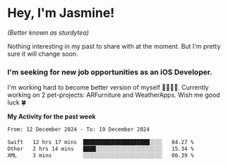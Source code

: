 # Hey, I'm Jasmine!
_(Better known as sturdytea)_

Nothing interesting in my past to share with at the moment. 
But I'm pretty sure it will change soon.

### I'm seeking for new job opportunities as an iOS Developer. 

I'm working hard to become better version of myself 🙇‍♀🏋️‍♀️. 
Currently working on 2 pet-projects: ARFurniture and WeatherApps. 
Wish me good luck 🍀


**My Activity for the past week**

<!--START_SECTION:waka-->

```txt
From: 12 December 2024 - To: 19 December 2024

Swift   12 hrs 17 mins  █████████████████████░░░░   84.27 %
Other   2 hrs 14 mins   ████░░░░░░░░░░░░░░░░░░░░░   15.34 %
XML     3 mins          ░░░░░░░░░░░░░░░░░░░░░░░░░   00.39 %
```

<!--END_SECTION:waka-->
